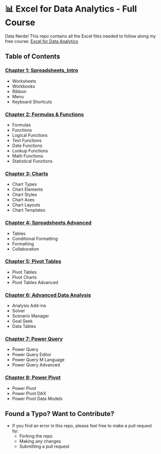 # 📊 Excel for Data Analytics - Full Course

Data Nerds! This repo contains all the Excel files needed to follow along my free course: [Excel for Data Analytics](https://github.com/amos-muendo-munyilu/Excel_Data_Analytics_Course)

## Table of Contents


### [Chapter 1: Spreadsheets_Intro](/1_Spreadsheets_Intro/)
- Worksheets
- Workbooks
- Ribbon
- Menu
- Keyboard Shortcuts
### [Chapter 2: Formulas & Functions](/2_Formulas_Functions/)
- Formulas
- Functions
- Logical Functions
- Text Functions
- Date Functions
- Lookup Functions
- Math Functions
- Statistical Functions
### [Chapter 3: Charts](/3_Charts_Graphs/)
- Chart Types
- Chart Elements
- Chart Styles
- Chart Axes
- Chart Layouts
- Chart Templates
### [Chapter 4: Spreadsheets Advanced](/4_Spreadsheets_Advanced/)
- Tables
- Conditional Formatting
- Formatting
- Collaboration
### [Chapter 5: Pivot Tables](/5_Pivot_Tables/)
- Pivot Tables
- Pivot Charts
- Pivot Tables Advanced
### [Chapter 6: Advanced Data Analysis](/6_Advanced_Data_Analysis/)
- Analysis Add-ins
- Solver
- Scenario Manager
- Goal Seek
- Data Tables
### [Chapter 7: Power Query](/7_Power_Query/)
- Power Query
- Power Query Editor
- Power Query M Language
- Power Query Advanced
### [Chapter 8: Power Pivot](/8_Power_Pivot/)
- Power Pivot
- Power Pivot DAX
- Power Pivot Data Models

## Found a Typo? Want to Contribute?
- If you find an error in this repo, please feel free to make a pull request by:
    - Forking the repo
    - Making any changes
    - Submitting a pull request
